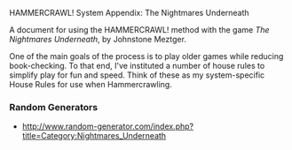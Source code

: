 HAMMERCRAWL! System Appendix: The Nightmares Underneath

A document for using the HAMMERCRAWL! method with the game _The Nightmares Underneath_, by Johnstone Meztger.

One of the main goals of the process is to play older games while reducing book-checking. To that end, I've instituted a number of house rules to simplify play for fun and speed. Think of these as my system-specific House Rules for use when Hammercrawling.

### Random Generators

* http://www.random-generator.com/index.php?title=Category:Nightmares_Underneath